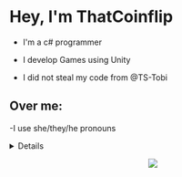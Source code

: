 # Hey, I'm ThatCoinflip 
  - I'm a c# programmer
  - I develop Games using Unity

  - I did not steal my code from @TS-Tobi 
 
 
 ## Over me:
  -I use she/they/he pronouns
  
  
  
  

<details>
<p align="center">
  <a href="https://github.com/ThatCoinflip">
    <img src="http://github-profile-summary-cards.vercel.app/api/cards/profile-details?username=ThatCoinflip&theme=transparent" />
  </a>
  <a href="https://github.com/ThatCoinflip">
    <img src="https://github-readme-streak-stats.herokuapp.com/?user=ThatCoinflip&hide_border=true&card_width=338&theme=transparent" />
  </a>
  <a href="https://github.com/ThatCoinflip">
    <img src="http://github-profile-summary-cards.vercel.app/api/cards/stats?username=ThatCoinflip&theme=transparent" />
  </a>
  <a href="https://github.comThatCoinflip">
    <img src="https://github-readme-stats.ThatCoinflip.app/api/top-langs/?username=ThatCoinflip&langs_count=10&exclude_repo=&hide=jupyter%20notebook,vim%20script,cmake,makefile,batchfile,emacs%20lisp,css,html&layout=default&card_width=699&hide_border=true&theme=transparent" />
  </a>
</p>
</details>

<p align="center">
  <a href="https://github.com/ThatCoinflip">
    <img src="https://komarev.com/ghpvc/?username=ThatCoinflip&color=blue&style=flat)" />
  </a>
</p>
  

